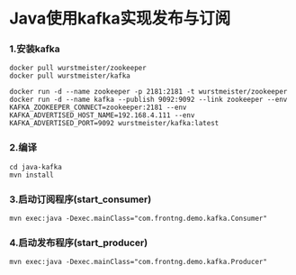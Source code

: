 # Java使用kafka实现发布与订阅


### 1.安装kafka
````
docker pull wurstmeister/zookeeper
docker pull wurstmeister/kafka
````
````
docker run -d --name zookeeper -p 2181:2181 -t wurstmeister/zookeeper
docker run -d --name kafka --publish 9092:9092 --link zookeeper --env KAFKA_ZOOKEEPER_CONNECT=zookeeper:2181 --env KAFKA_ADVERTISED_HOST_NAME=192.168.4.111 --env KAFKA_ADVERTISED_PORT=9092 wurstmeister/kafka:latest
````

### 2.编译
````
cd java-kafka
mvn install
````

### 3.启动订阅程序(start_consumer)
````
mvn exec:java -Dexec.mainClass="com.frontng.demo.kafka.Consumer"
````

### 4.启动发布程序(start_producer)
````
mvn exec:java -Dexec.mainClass="com.frontng.demo.kafka.Producer"
````